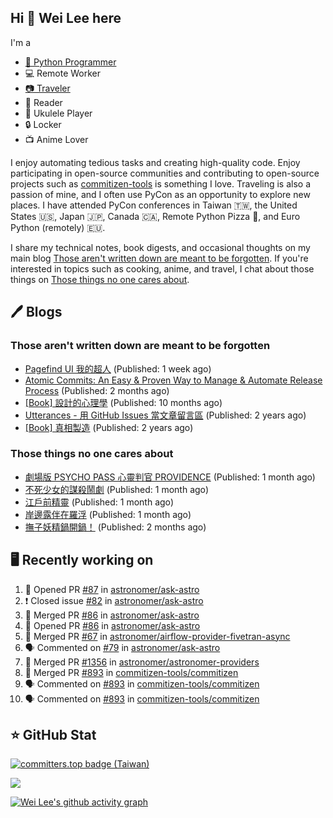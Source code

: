 ## Hi 👋 Wei Lee here

I'm a

* [🐍 Python Programmer](https://pycon-note.wei-lee.me/)
* 💻 Remote Worker
* [📷 Traveler](https://travlog.wei-lee.me/)
* 📖 Reader
* 🎵 Ukulele Player
* 🔒 Locker
* 📺 Anime Lover

I enjoy automating tedious tasks and creating high-quality code. Enjoy participating in open-source communities and contributing to open-source projects such as [commitizen-tools](https://github.com/commitizen-tools) is something I love. Traveling is also a passion of mine, and I often use PyCon as an opportunity to explore new places. I have attended PyCon conferences in Taiwan 🇹🇼, the United States 🇺🇸, Japan 🇯🇵, Canada 🇨🇦, Remote Python Pizza 🍕, and Euro Python (remotely) 🇪🇺.

I share my technical notes, book digests, and occasional thoughts on my main blog [Those aren't written down are meant to be forgotten](https://blog.wei-lee.me/). If you're interested in topics such as cooking, anime, and travel, I chat about those things on [Those things no one cares about](https://travlog.wei-lee.me/).

## 🖊️ Blogs

### Those aren't written down are meant to be forgotten

* [Pagefind UI 我的超人](https://blog.wei-lee.me/posts/tech/2023/11/pagefind-ui) (Published: 1 week ago)
* [Atomic Commits: An Easy &amp; Proven Way to Manage &amp; Automate Release Process](https://blog.wei-lee.me/posts/tech/2023/08/atomic-commits-coscup-2023) (Published: 2 months ago)
* [[Book] 設計的心理學](https://blog.wei-lee.me/posts/book/2023/01/the-design-of-everyday-things) (Published: 10 months ago)
* [Utterances - 用 GitHub Issues 當文章留言區](https://blog.wei-lee.me/posts/tech/2022/02/use-github-issues-as-comment-system) (Published: 2 years ago)
* [[Book] 真相製造](https://blog.wei-lee.me/posts/book/2022/02/reality-is-business) (Published: 2 years ago)

### Those things no one cares about

* [劇場版 PSYCHO PASS 心靈判官 PROVIDENCE](https://travlog.wei-lee.me/posts/review/2023/10/psycho-pass-providence) (Published: 1 month ago)
* [不死少女的謀殺鬧劇](https://travlog.wei-lee.me/posts/review/2023/10/undead-girl-murder-farce) (Published: 1 month ago)
* [江戶前精靈](https://travlog.wei-lee.me/posts/review/2023/09/edomae-erufu) (Published: 1 month ago)
* [岸邊露伴在羅浮](https://travlog.wei-lee.me/posts/review/2023/09/rohan-at-the-louvre) (Published: 1 month ago)
* [撫子妖精鍋開鍋！](https://travlog.wei-lee.me/posts/cook/2023/08/season-nadeshiko-pot) (Published: 2 months ago)

## 🖥️ Recently working on

1. 💪 Opened PR [#87](https://github.com/astronomer/ask-astro/pull/87) in [astronomer/ask-astro](https://github.com/astronomer/ask-astro)
2. ❗️ Closed issue [#82](https://github.com/astronomer/ask-astro/issues/82) in [astronomer/ask-astro](https://github.com/astronomer/ask-astro)
3. 🎉 Merged PR [#86](https://github.com/astronomer/ask-astro/pull/86) in [astronomer/ask-astro](https://github.com/astronomer/ask-astro)
4. 💪 Opened PR [#86](https://github.com/astronomer/ask-astro/pull/86) in [astronomer/ask-astro](https://github.com/astronomer/ask-astro)
5. 🎉 Merged PR [#67](https://github.com/astronomer/airflow-provider-fivetran-async/pull/67) in [astronomer/airflow-provider-fivetran-async](https://github.com/astronomer/airflow-provider-fivetran-async)
6. 🗣 Commented on [#79](https://github.com/astronomer/ask-astro/issues/79) in [astronomer/ask-astro](https://github.com/astronomer/ask-astro)
7. 🎉 Merged PR [#1356](https://github.com/astronomer/astronomer-providers/pull/1356) in [astronomer/astronomer-providers](https://github.com/astronomer/astronomer-providers)
8. 🎉 Merged PR [#893](https://github.com/commitizen-tools/commitizen/pull/893) in [commitizen-tools/commitizen](https://github.com/commitizen-tools/commitizen)
9. 🗣 Commented on [#893](https://github.com/commitizen-tools/commitizen/issues/893) in [commitizen-tools/commitizen](https://github.com/commitizen-tools/commitizen)
10. 🗣 Commented on [#893](https://github.com/commitizen-tools/commitizen/issues/893) in [commitizen-tools/commitizen](https://github.com/commitizen-tools/commitizen)


## ⭐ GitHub Stat

[![committers.top badge (Taiwan)](https://user-badge.committers.top/taiwan_public/Lee-W.svg)](https://user-badge.committers.top/taiwan_public/Lee-W)

[![](https://github-readme-stats.vercel.app/api?username=Lee-W&show_icons=true&hide_title=true&cache_seconds=86400)](https://github.com/anuraghazra/github-readme-stats)

[![Wei Lee's github activity graph](https://github-readme-activity-graph.vercel.app/graph?username=Lee-W&theme=dracula)](https://github.com/ashutosh00710/github-readme-activity-graph)
